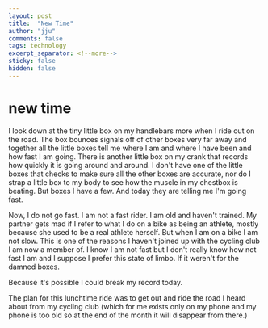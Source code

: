 ```yaml
---
layout: post
title:  "New Time"
author: "jju"
comments: false
tags: technology
excerpt_separator: <!--more-->
sticky: false
hidden: false
---
```


# new time

I look down at the tiny little box on my handlebars more when I ride out on the road. The box bounces signals off of other boxes very far away and together all the little boxes tell me where I am and where I have been and how fast I am going. There is another little box on my crank that records how quickly it is going around and around. I don't have one of the little boxes that checks to make sure all the other boxes are accurate, nor do I strap a little box to my body to see how the muscle in my chestbox is beating. But boxes I have a few. And today they are telling me I'm going fast.

Now, I do not go fast. I am not a fast rider. I am old and haven't trained. My partner gets mad if I refer to what I do on a bike as being an athlete, mostly because she used to be a real athlete herself. But when I am on a bike I am not slow. This is one of the reasons I haven't joined up with the cycling club I am now a member of. I know I am not fast but I don't really know how not fast I am and I suppose I prefer this state of limbo. If it weren't for the damned boxes.

Because it's possible I could break my record today.

The plan for this lunchtime ride was to get out and ride the road I heard about from my cycling club (which for me exists only on my phone and my phone is too old so at the end of the month it will disappear from there.)
